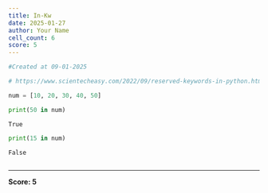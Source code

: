 ```yaml
---
title: In-Kw
date: 2025-01-27
author: Your Name
cell_count: 6
score: 5
---
```


```python
#Created at 09-01-2025
```


```python
# https://www.scientecheasy.com/2022/09/reserved-keywords-in-python.html/
```


```python
num = [10, 20, 30, 40, 50]
```


```python
print(50 in num)
```

    True



```python
print(15 in num)
```

    False



```python

```


---
**Score: 5**
